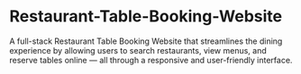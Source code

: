 # Restaurant-Table-Booking-Website
A full-stack Restaurant Table Booking Website that streamlines the dining experience by allowing users to search restaurants, view menus, and reserve tables online — all through a responsive and user-friendly interface.
